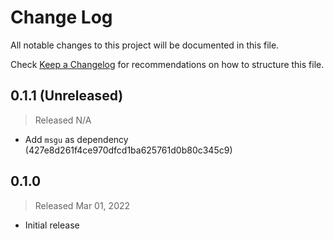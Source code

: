 # Change Log

All notable changes to this project will be documented in this file.

Check [Keep a Changelog](http://keepachangelog.com/) for recommendations on how to structure this file.


## 0.1.1 (Unreleased)
> Released N/A

* Add `msgu` as dependency (427e8d261f4ce970dfcd1ba625761d0b80c345c9)

## 0.1.0
> Released Mar 01, 2022

* Initial release
